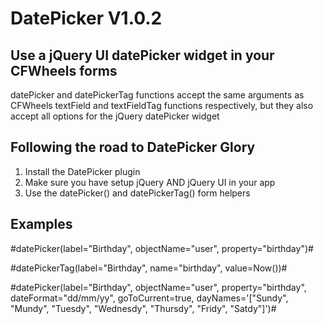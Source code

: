 DatePicker V1.0.2
=================

Use a jQuery UI datePicker widget in your CFWheels forms
--------------------------------------------------------

datePicker and datePickerTag functions accept the same arguments as CFWheels textField and textFieldTag functions respectively, but they also accept all options for the jQuery datePicker widget

Following the road to DatePicker Glory
--------------------------------------------------------
1. Install the DatePicker plugin
2. Make sure you have setup jQuery AND jQuery UI in your app
3. Use the datePicker() and datePickerTag() form helpers

Examples
--------------------------------------------------------
<!--- Use with objects --->
#datePicker(label="Birthday", objectName="user", property="birthday")#

<!--- Use without objects --->
#datePickerTag(label="Birthday", name="birthday", value=Now())#

<!--- Use with jQuery datePicker options --->
#datePicker(label="Birthday", objectName="user", property="birthday", dateFormat="dd/mm/yy", goToCurrent=true, dayNames='["Sundy", "Mundy", "Tuesdy", "Wednesdy", "Thursdy", "Fridy", "Satdy"]')#
